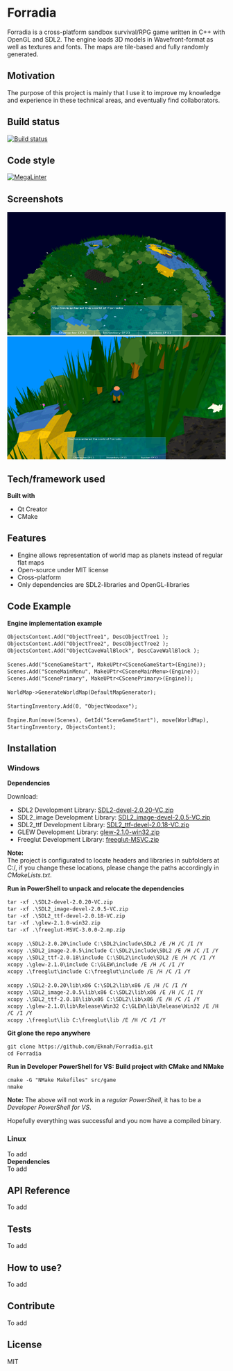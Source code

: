 # Forradia
Forradia is a cross-platform sandbox survival/RPG game written in C++ with OpenGL and SDL2.
The engine loads 3D models in Wavefront-format as well as textures and fonts. The maps are tile-based and fully randomly generated.

## Motivation
The purpose of this project is mainly that I use it to improve my knowledge and experience in these technical areas, and eventually find collaborators.

## Build status
[![Build status](https://ci.appveyor.com/api/projects/status/crge78bph1g0ki14?svg=true)](https://ci.appveyor.com/project/Eknah/forradia)

## Code style
[![MegaLinter](https://github.com/Eknah/Forradia/workflows/MegaLinter/badge.svg?branch=main)](https://github.com/Eknah/Forradia/actions?query=workflow%3AMegaLinter+branch%3Amain)

## Screenshots
![Forradia Screenshot 1!](resources/images/Screenshot1.png "Forradia Screenshot 1")
![Forradia Screenshot 2!](resources/images/Screenshot2.png "Forradia Screenshot 2")

## Tech/framework used
**Built with**
* Qt Creator
* CMake

## Features
* Engine allows representation of world map as planets instead of regular flat maps
* Open-source under MIT license
* Cross-platform
* Only dependencies are SDL2-libraries and OpenGL-libraries

## Code Example
**Engine implementation example**

    ObjectsContent.Add("ObjectTree1", DescObjectTree1 );
    ObjectsContent.Add("ObjectTree2", DescObjectTree2 );
    ObjectsContent.Add("ObjectCaveWallBlock", DescCaveWallBlock );

    Scenes.Add("SceneGameStart", MakeUPtr<CSceneGameStart>(Engine));
    Scenes.Add("SceneMainMenu", MakeUPtr<CSceneMainMenu>(Engine));
    Scenes.Add("ScenePrimary", MakeUPtr<CScenePrimary>(Engine));
    
    WorldMap->GenerateWorldMap(DefaultMapGenerator);
    
    StartingInventory.Add(0, "ObjectWoodaxe");
    
    Engine.Run(move(Scenes), GetId("SceneGameStart"), move(WorldMap), StartingInventory, ObjectsContent);

## Installation
### Windows

**Dependencies**  
  
Download:  
* SDL2 Development Library: [SDL2-devel-2.0.20-VC.zip](https://www.libsdl.org/release/SDL2-devel-2.0.20-VC.zip)  
* SDL2_image Development Library: [SDL2_image-devel-2.0.5-VC.zip](https://www.libsdl.org/projects/SDL_image/release/SDL2_image-devel-2.0.5-VC.zip)  
* SDL2_ttf Development Library: [SDL2_ttf-devel-2.0.18-VC.zip](https://www.libsdl.org/projects/SDL_ttf/release/SDL2_ttf-devel-2.0.18-VC.zip)  
* GLEW Development Library: [glew-2.1.0-win32.zip](https://netix.dl.sourceforge.net/project/glew/glew/2.1.0/glew-2.1.0-win32.zip)  
* Freeglut Development Library: [freeglut-MSVC.zip](https://www.transmissionzero.co.uk/files/software/development/GLUT/freeglut-MSVC.zip)  
  
**Note:**  
The project is configurated to locate headers and libraries in subfolders at C:/, if you change these locations, please change the paths accordingly in *CMakeLists.txt*.

**Run in PowerShell to unpack and relocate the dependencies**  

    tar -xf .\SDL2-devel-2.0.20-VC.zip
    tar -xf .\SDL2_image-devel-2.0.5-VC.zip
    tar -xf .\SDL2_ttf-devel-2.0.18-VC.zip
    tar -xf .\glew-2.1.0-win32.zip
    tar -xf .\freeglut-MSVC-3.0.0-2.mp.zip

    xcopy .\SDL2-2.0.20\include C:\SDL2\include\SDL2 /E /H /C /I /Y
    xcopy .\SDL2_image-2.0.5\include C:\SDL2\include\SDL2 /E /H /C /I /Y
    xcopy .\SDL2_ttf-2.0.18\include C:\SDL2\include\SDL2 /E /H /C /I /Y
    xcopy .\glew-2.1.0\include C:\GLEW\include /E /H /C /I /Y
    xcopy .\freeglut\include C:\freeglut\include /E /H /C /I /Y

    xcopy .\SDL2-2.0.20\lib\x86 C:\SDL2\lib\x86 /E /H /C /I /Y
    xcopy .\SDL2_image-2.0.5\lib\x86 C:\SDL2\lib\x86 /E /H /C /I /Y
    xcopy .\SDL2_ttf-2.0.18\lib\x86 C:\SDL2\lib\x86 /E /H /C /I /Y
    xcopy .\glew-2.1.0\lib\Release\Win32 C:\GLEW\lib\Release\Win32 /E /H /C /I /Y
    xcopy .\freeglut\lib C:\freeglut\lib /E /H /C /I /Y

**Git glone the repo anywhere**

    git clone https://github.com/Eknah/Forradia.git
    cd Forradia

**Run in Developer PowerShell for VS: Build project with CMake and NMake**

    cmake -G "NMake Makefiles" src/game
    nmake

**Note:** The above will not work in a *regular PowerShell*, it has to be a *Developer PowerShell for VS*.

Hopefully everything was successful and you now have a compiled binary.

### Linux
To add  
**Dependencies**  
To add

## API Reference
To add

## Tests
To add

## How to use?
To add

## Contribute
To add

## License
MIT